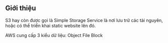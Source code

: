 ## Giới thiệu
S3 hay còn được gọi là Simple Storage Service là nơi lưu trữ các tài nguyên, hoặc có thể triển khai static website lên đó.

AWS cung cấp 3 kiểu dữ liệu:
  Object
  File
  Block